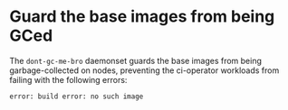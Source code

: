 # Guard the base images from being GCed

The `dont-gc-me-bro` daemonset guards the base images from being
garbage-collected on nodes, preventing the ci-operator workloads from failing
with the following errors:

```
error: build error: no such image
```
